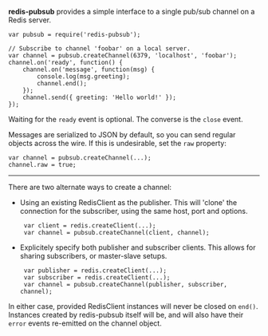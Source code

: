 **redis-pubsub** provides a simple interface to a single pub/sub channel on a
Redis server.

    var pubsub = require('redis-pubsub');

    // Subscribe to channel 'foobar' on a local server.
    var channel = pubsub.createChannel(6379, 'localhost', 'foobar');
    channel.on('ready', function() {
        channel.on('message', function(msg) {
            console.log(msg.greeting);
            channel.end();
        });
        channel.send({ greeting: 'Hello world!' });
    });

Waiting for the `ready` event is optional. The converse is the `close` event.

Messages are serialized to JSON by default, so you can send regular objects
across the wire. If this is undesirable, set the `raw` property:

    var channel = pubsub.createChannel(...);
    channel.raw = true;

---

There are two alternate ways to create a channel:

 * Using an existing RedisClient as the publisher. This will 'clone' the
   connection for the subscriber, using the same host, port and options.

        var client = redis.createClient(...);
        var channel = pubsub.createChannel(client, channel);

 * Explicitely specify both publisher and subscriber clients. This allows
   for sharing subscribers, or master-slave setups.

        var publisher = redis.createClient(...);
        var subscriber = redis.createClient(...);
        var channel = pubsub.createChannel(publisher, subscriber, channel);

In either case, provided RedisClient instances will never be closed on `end()`.
Instances created by redis-pubsub itself will be, and will also have their
`error` events re-emitted on the channel object.
